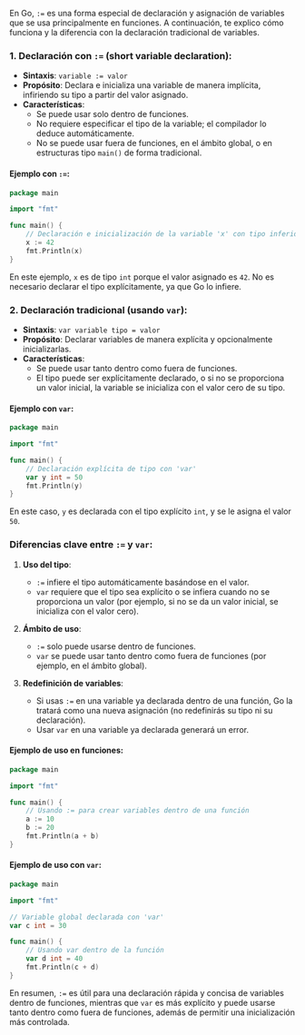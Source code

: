 En Go, `:=` es una forma especial de declaración y asignación de variables que se usa principalmente en funciones. A continuación, te explico cómo funciona y la diferencia con la declaración tradicional de variables.

### **1. Declaración con `:=` (short variable declaration):**

- **Sintaxis**: `variable := valor`
- **Propósito**: Declara e inicializa una variable de manera implícita, infiriendo su tipo a partir del valor asignado.
- **Características**:
  - Se puede usar solo dentro de funciones.
  - No requiere especificar el tipo de la variable; el compilador lo deduce automáticamente.
  - No se puede usar fuera de funciones, en el ámbito global, o en estructuras tipo `main()` de forma tradicional.

#### **Ejemplo con `:=`:**

```go
package main

import "fmt"

func main() {
    // Declaración e inicialización de la variable 'x' con tipo inferido
    x := 42
    fmt.Println(x)
}
```

En este ejemplo, `x` es de tipo `int` porque el valor asignado es `42`. No es necesario declarar el tipo explícitamente, ya que Go lo infiere.

### **2. Declaración tradicional (usando `var`)**:

- **Sintaxis**: `var variable tipo = valor`
- **Propósito**: Declarar variables de manera explícita y opcionalmente inicializarlas.
- **Características**:
  - Se puede usar tanto dentro como fuera de funciones.
  - El tipo puede ser explícitamente declarado, o si no se proporciona un valor inicial, la variable se inicializa con el valor cero de su tipo.

#### **Ejemplo con `var`:**

```go
package main

import "fmt"

func main() {
    // Declaración explícita de tipo con 'var'
    var y int = 50
    fmt.Println(y)
}
```

En este caso, `y` es declarada con el tipo explícito `int`, y se le asigna el valor `50`.

### **Diferencias clave entre `:=` y `var`:**

1. **Uso del tipo**:

   - `:=` infiere el tipo automáticamente basándose en el valor.
   - `var` requiere que el tipo sea explícito o se infiera cuando no se proporciona un valor (por ejemplo, si no se da un valor inicial, se inicializa con el valor cero).

2. **Ámbito de uso**:

   - `:=` solo puede usarse dentro de funciones.
   - `var` se puede usar tanto dentro como fuera de funciones (por ejemplo, en el ámbito global).

3. **Redefinición de variables**:
   - Si usas `:=` en una variable ya declarada dentro de una función, Go la tratará como una nueva asignación (no redefinirás su tipo ni su declaración).
   - Usar `var` en una variable ya declarada generará un error.

#### **Ejemplo de uso en funciones**:

```go
package main

import "fmt"

func main() {
    // Usando := para crear variables dentro de una función
    a := 10
    b := 20
    fmt.Println(a + b)
}
```

#### **Ejemplo de uso con `var`**:

```go
package main

import "fmt"

// Variable global declarada con 'var'
var c int = 30

func main() {
    // Usando var dentro de la función
    var d int = 40
    fmt.Println(c + d)
}
```

En resumen, `:=` es útil para una declaración rápida y concisa de variables dentro de funciones, mientras que `var` es más explícito y puede usarse tanto dentro como fuera de funciones, además de permitir una inicialización más controlada.
